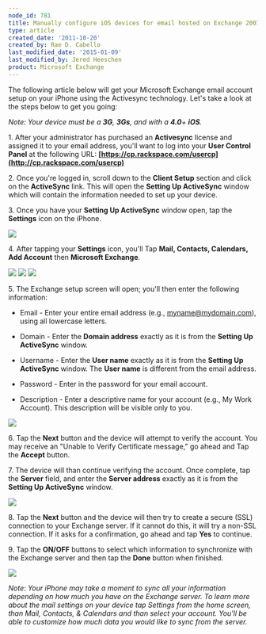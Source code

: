 ```yaml
---
node_id: 781
title: Manually configure iOS devices for email hosted on Exchange 2007
type: article
created_date: '2011-10-20'
created_by: Rae D. Cabello
last_modified_date: '2015-01-09'
last_modified_by: Jered Heeschen
product: Microsoft Exchange
---
```


The following article below will get your Microsoft Exchange email
account setup on your iPhone using the Activesync technology. Let's take
a look at the steps below to get you going:

*Note: Your device must be a **3G**, **3Gs**, and with a **4.0**+
**iOS**.*

1\. After your administrator has purchased an **Activesync** license and
assigned it to your email address, you'll want to log into your **User
Control Panel** at the following
URL: **[https://cp.rackspace.com/usercp](http://cp.rackspace.com/usercp)**

2\. Once you're logged in, scroll down to the **Client Setup** section
and click on the **ActiveSync** link. This will open the **Setting Up
ActiveSync** window which will contain the information needed to set up
your device.

3\. Once you have your **Setting Up ActiveSync** window open, tap the
**Settings** icon on the iPhone.

 ![](http://c807163.r63.cf2.rackcdn.com/(E&A)SettingUpMicrosoftExchangeEmailIphone1.png)

4\. After tapping your **Settings** icon, you'll Tap **Mail, Contacts,
Calendars, Add Account** then **Microsoft Exchange**.

![](http://c807163.r63.cf2.rackcdn.com/(E&A)SettingUpMicrosoftExchangeEmailIphone2.png)   ![](http://c807163.r63.cf2.rackcdn.com/(E&A)SettingUpMicrosoftExchangeEmailIphone3.png)   ![](http://c807163.r63.cf2.rackcdn.com/(E&A)SettingUpMicrosoftExchangeEmailIphone4.png)

5\. The Exchange setup screen will open; you'll then enter the following
information:

-   Email - Enter your entire email address (e.g., myname@mydomain.com),
    using all lowercase letters.

<!-- -->

-   Domain - Enter the **Domain address** exactly as it is from the
    **Setting Up ActiveSync** window.

<!-- -->

-   Username - Enter the **User name** exactly as it is from the
    **Setting Up ActiveSync** window. The **User name** is different
    from the email address.

<!-- -->

-   Password - Enter in the password for your email account.

<!-- -->

-   Description - Enter a descriptive name for your account (e.g., My
    Work Account). This description will be visible only to you.

![](http://c807163.r63.cf2.rackcdn.com/(E&A)SettingUpMicrosoftExchangeEmailIphone5.png)

6\. Tap the **Next** button and the device will attempt to verify the
account. You may receive an "Unable to Verify Certificate message," go
ahead and Tap the **Accept** button.

7\. The device will than continue verifying the account. Once complete,
tap the **Server** field, and enter the **Server address** exactly as it
is from the **Setting Up ActiveSync** window.

![](http://c807163.r63.cf2.rackcdn.com/(E&A)SettingUpMicrosoftExchangeEmailIphone6.png)

8\. Tap the **Next** button and the device will then try to create a
secure (SSL) connection to your Exchange server. If it cannot do this,
it will try a non-SSL connection. If it asks for a confirmation, go
ahead and tap **Yes** to continue.

9\. Tap the **ON/OFF** buttons to select which information to synchronize
with the Exchange server and then tap the **Done** button when finished.

![](http://c807163.r63.cf2.rackcdn.com/(E&A)SettingUpMicrosoftExchangeEmailIphone7.png)

*Note: Your iPhone may take a moment to sync all your information
depending on how much you have on the Exchange server. To learn more
about the mail settings on your device tap Settings from the home
screen, than Mail, Contacts, & Calendars and than select your account.
You'll be able to customize how much data you would like to sync from
the server.*

